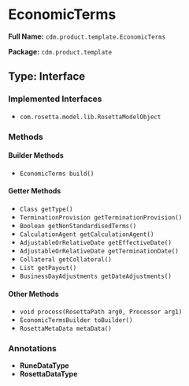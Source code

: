 # EconomicTerms

**Full Name:** `cdm.product.template.EconomicTerms`

**Package:** `cdm.product.template`

## Type: Interface

### Implemented Interfaces

- `com.rosetta.model.lib.RosettaModelObject`

### Methods

#### Builder Methods

- `EconomicTerms build()`

#### Getter Methods

- `Class getType()`
- `TerminationProvision getTerminationProvision()`
- `Boolean getNonStandardisedTerms()`
- `CalculationAgent getCalculationAgent()`
- `AdjustableOrRelativeDate getEffectiveDate()`
- `AdjustableOrRelativeDate getTerminationDate()`
- `Collateral getCollateral()`
- `List getPayout()`
- `BusinessDayAdjustments getDateAdjustments()`

#### Other Methods

- `void process(RosettaPath arg0, Processor arg1)`
- `EconomicTermsBuilder toBuilder()`
- `RosettaMetaData metaData()`

### Annotations

- **RuneDataType**
- **RosettaDataType**


